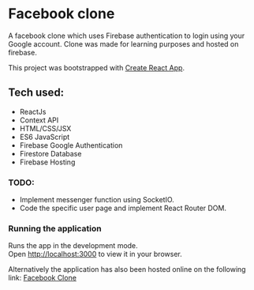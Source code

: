 # Facebook clone

A facebook clone which uses Firebase authentication to login using your Google account. 
Clone was made for learning purposes and hosted on firebase.

This project was bootstrapped with [Create React App](https://github.com/facebook/create-react-app).

## Tech used:
- ReactJs
- Context API
- HTML/CSS/JSX
- ES6 JavaScript
- Firebase Google Authentication
- Firestore Database
- Firebase Hosting


### TODO:
- Implement messenger function using SocketIO.
- Code the specific user page and implement React Router DOM.


### Running the application
Runs the app in the development mode.\
Open [http://localhost:3000](http://localhost:3000) to view it in your browser.

Alternatively the application has also been hosted online on the following link: [Facebook Clone](https://facebook-clone-8ccfc.web.app/)



